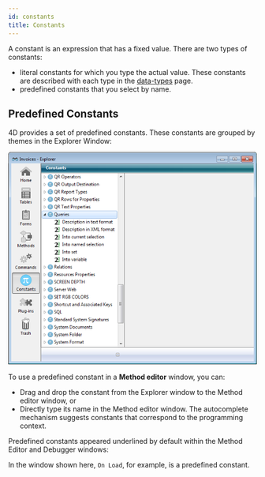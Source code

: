 ```yaml
---
id: constants
title: Constants
---
```


A constant is an expression that has a fixed value. There are two types of constants: 
- literal constants for which you type the actual value. These constants are described with each type in the [data-types](data-types.md) page.
- predefined constants that you select by name.

## Predefined Constants

4D provides a set of predefined constants. These constants are grouped by themes in the Explorer Window:

![alt-text](assets/en/ExploConstants.en.png)

To use a predefined constant in a **Method editor** window, you can:

- Drag and drop the constant from the Explorer window to the Method editor window, or
- Directly type its name in the Method editor window. The autocomplete mechanism suggests constants that correspond to the programming context.

Predefined constants appeared underlined by default within the Method Editor and Debugger windows:



In the window shown here, `On Load`, for example, is a predefined constant.